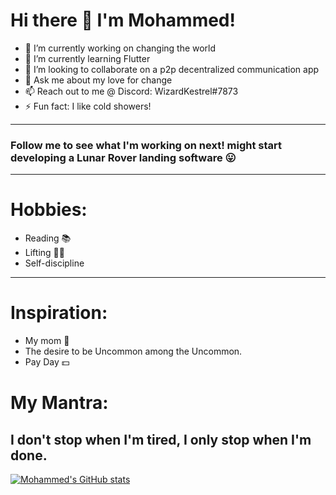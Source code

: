 # Hi there 👋 I'm Mohammed!
- 🔭 I’m currently working on changing the world
- 🌱 I’m currently learning Flutter
- 👯 I’m looking to collaborate on a p2p decentralized communication app
- 💬 Ask me about my love for change
- 📫 Reach out to me @ Discord: WizardKestrel#7873
- ⚡ Fun fact: I like cold showers!
_____
### Follow me to see what I'm working on next! might start developing a Lunar Rover landing software 😛
__________
# Hobbies:
- Reading 📚
- Lifting 🏋️‍♂️
- Self-discipline
___________
# Inspiration:
- My mom 💖
- The desire to be Uncommon among the Uncommon.
- Pay Day 💵

# My Mantra:
 ## I don't stop when I'm tired, I only stop when I'm done.

<!--
**bigb45/bigb45** is a ✨ _special_ ✨ repository because its `README.md` (this file) appears on your GitHub profile.

Here are some ideas to get you started:

- 🔭 I’m currently working on ...
- 🌱 I’m currently learning ...
- 👯 I’m looking to collaborate on ...
- 🤔 I’m looking for help with ...
- 💬 Ask me about ...
- 📫 How to reach me: ...
- 😄 Pronouns: ...
- ⚡ Fun fact: ...
-->
[![Mohammed's GitHub stats](https://github-readme-stats.vercel.app/api?username=bigb45)](https://github.com/anuraghazra/github-readme-stats)
